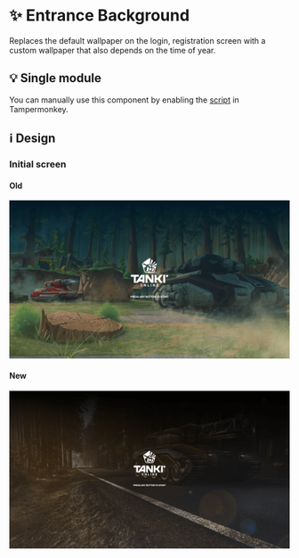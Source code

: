 # :sparkles: Entrance Background

Replaces the default wallpaper on the login, registration screen with a custom wallpaper that also depends on the time of year.

## :bulb: Single module

You can manually use this component by enabling the [script](https://github.com/OrakomoRi/Severitium/blob/main/src/Entrance/EntranceBackground/EntranceBackground.user.js?raw=true) in Tampermonkey.

## :information_source: Design

### Initial screen

#### Old

![](/images/entrance/old/firstscreen.png)

#### New

![](/images/entrance/new/firstscreen.png)